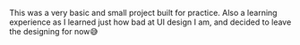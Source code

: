 This was a very basic and small project built for practice. Also a learning experience as I learned just how bad at UI design I am, and decided to leave the designing for now😅
